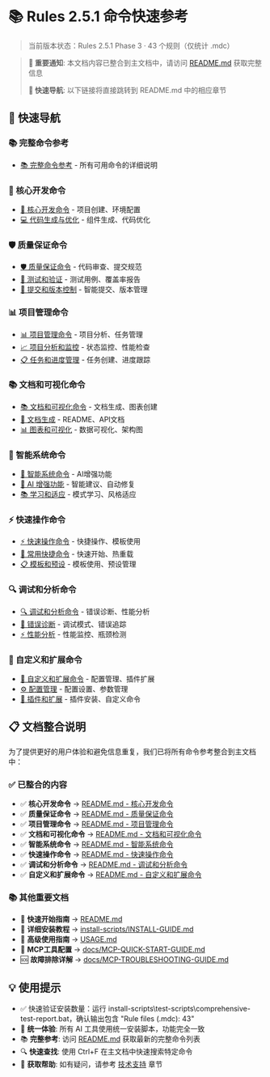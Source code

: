 # 📚 Rules 2.5.1 命令快速参考
> 当前版本状态：Rules 2.5.1 Phase 3 · 43 个规则（仅统计 .mdc）

> **📢 重要通知**: 本文档内容已整合到主文档中，请访问 [README.md](README.md) 获取完整信息
>
> **🎯 快速导航**: 以下链接将直接跳转到 README.md 中的相应章节

## 📖 快速导航

### 📚 完整命令参考
- [📚 完整命令参考](README.md#-完整命令参考) - 所有可用命令的详细说明

### 🔧 核心开发命令
- [🔧 核心开发命令](README.md#-核心开发命令) - 项目创建、环境配置
- [💻 代码生成与优化](README.md#-代码生成与优化) - 组件生成、代码优化

### 🛡️ 质量保证命令
- [🛡️ 质量保证命令](README.md#️-质量保证命令) - 代码审查、提交规范
- [🧪 测试和验证](README.md#-测试和验证) - 测试用例、覆盖率报告
- [📝 提交和版本控制](README.md#-提交和版本控制) - 智能提交、版本管理

### 📊 项目管理命令
- [📊 项目管理命令](README.md#-项目管理命令) - 项目分析、任务管理
- [📈 项目分析和监控](README.md#-项目分析和监控) - 状态监控、性能检查
- [📋 任务和进度管理](README.md#-任务和进度管理) - 任务创建、进度跟踪

### 📚 文档和可视化命令
- [📚 文档和可视化命令](README.md#-文档和可视化命令) - 文档生成、图表创建
- [📖 文档生成](README.md#-文档生成) - README、API文档
- [📊 图表和可视化](README.md#-图表和可视化) - 数据可视化、架构图

### 🧠 智能系统命令
- [🧠 智能系统命令](README.md#-智能系统命令) - AI增强功能
- [🤖 AI 增强功能](README.md#-ai-增强功能) - 智能建议、自动修复
- [📚 学习和适应](README.md#-学习和适应) - 模式学习、风格适应

### ⚡ 快速操作命令
- [⚡ 快速操作命令](README.md#-快速操作命令) - 快捷操作、模板使用
- [🚀 常用快捷命令](README.md#-常用快捷命令) - 快速开始、热重载
- [📋 模板和预设](README.md#-模板和预设) - 模板使用、预设管理

### 🔍 调试和分析命令
- [🔍 调试和分析命令](README.md#-调试和分析命令) - 错误诊断、性能分析
- [🐛 错误诊断](README.md#-错误诊断) - 调试模式、错误追踪
- [⚡ 性能分析](README.md#-性能分析) - 性能监控、瓶颈检测

### 🎨 自定义和扩展命令
- [🎨 自定义和扩展命令](README.md#-自定义和扩展命令) - 配置管理、插件扩展
- [⚙️ 配置管理](README.md#️-配置管理) - 配置设置、参数管理
- [🔌 插件和扩展](README.md#-插件和扩展) - 插件安装、自定义命令

## 📋 文档整合说明

为了提供更好的用户体验和避免信息重复，我们已将所有命令参考整合到主文档中：

### ✅ 已整合的内容
- ✅ **核心开发命令** → [README.md - 核心开发命令](README.md#-核心开发命令)
- ✅ **质量保证命令** → [README.md - 质量保证命令](README.md#️-质量保证命令)
- ✅ **项目管理命令** → [README.md - 项目管理命令](README.md#-项目管理命令)
- ✅ **文档和可视化命令** → [README.md - 文档和可视化命令](README.md#-文档和可视化命令)
- ✅ **智能系统命令** → [README.md - 智能系统命令](README.md#-智能系统命令)
- ✅ **快速操作命令** → [README.md - 快速操作命令](README.md#-快速操作命令)
- ✅ **调试和分析命令** → [README.md - 调试和分析命令](README.md#-调试和分析命令)
- ✅ **自定义和扩展命令** → [README.md - 自定义和扩展命令](README.md#-自定义和扩展命令)

### 📚 其他重要文档
- 📖 **快速开始指南** → [README.md](README.md)
- 📖 **详细安装教程** → [install-scripts/INSTALL-GUIDE.md](install-scripts/INSTALL-GUIDE.md)
- 🔧 **高级使用指南** → [USAGE.md](USAGE.md)
- 🔧 **MCP工具配置** → [docs/MCP-QUICK-START-GUIDE.md](docs/MCP-QUICK-START-GUIDE.md)
- 🆘 **故障排除详解** → [docs/MCP-TROUBLESHOOTING-GUIDE.md](docs/MCP-TROUBLESHOOTING-GUIDE.md)

## 💡 使用提示

- ✅ 快速验证安装数量：运行 install-scripts\\test-scripts\\comprehensive-test-report.bat，确认输出包含 "Rule files (.mdc): 43"
- 🎯 **统一体验**: 所有 AI 工具使用统一安装脚本，功能完全一致
- 📚 **完整参考**: 访问 [README.md](README.md) 获取最新的完整命令列表
- 🔍 **快速查找**: 使用 Ctrl+F 在主文档中快速搜索特定命令
- 💬 **获取帮助**: 如有疑问，请参考 [技术支持](README.md#-技术支持) 章节